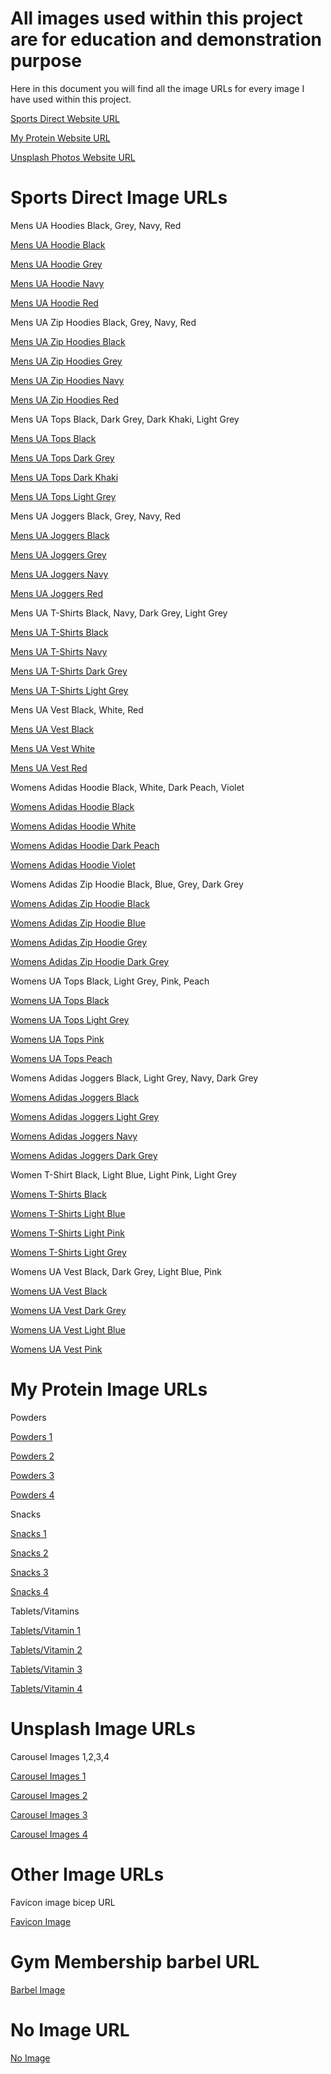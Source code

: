 # All images used within this project are for education and demonstration purpose

Here in this document you will find all the image URLs for every image I have used within this project.

[Sports Direct Website URL](https://www.sportsdirect.com/)

[My Protein Website URL](https://www.myprotein.com/)

[Unsplash Photos Website URL](https://unsplash.com/s/photos/gym)

# Sports Direct Image URLs

Mens UA Hoodies Black, Grey, Navy, Red

[Mens UA Hoodie Black](https://images.sportsdirect.com/images/products/53012303_l.jpg)

[Mens UA Hoodie Grey](https://images.sportsdirect.com/images/products/53012326_l.jpg)

[Mens UA Hoodie Navy](https://images.sportsdirect.com/images/products/53012322_l.jpg)

[Mens UA Hoodie Red](https://images.sportsdirect.com/images/products/53012392_l.jpg)

Mens UA Zip Hoodies Black, Grey, Navy, Red

[Mens UA Zip Hoodies Black](https://images.sportsdirect.com/images/products/53007603_l.jpg)

[Mens UA Zip Hoodies Grey](https://images.sportsdirect.com/images/products/53007626_l.jpg)

[Mens UA Zip Hoodies Navy](https://images.sportsdirect.com/images/products/53007622_l.jpg)

[Mens UA Zip Hoodies Red](https://images.sportsdirect.com/images/products/53007692_l.jpg)

Mens UA Tops Black, Dark Grey, Dark Khaki, Light Grey

[Mens UA Tops Black](https://images.sportsdirect.com/images/products/62000703_l.jpg)

[Mens UA Tops Dark Grey](https://images.sportsdirect.com/images/products/62000726_l.jpg)

[Mens UA Tops Dark Khaki](https://images.sportsdirect.com/images/products/62000792_l.jpg)

[Mens UA Tops Light Grey](https://images.sportsdirect.com/images/products/62000702_l.jpg)

Mens UA Joggers Black, Grey, Navy, Red

[Mens UA Joggers Black](https://images.sportsdirect.com/images/products/48002903_l.jpg)

[Mens UA Joggers Grey](https://images.sportsdirect.com/images/products/48002926_l.jpg)

[Mens UA Joggers Navy](https://images.sportsdirect.com/images/products/48002922_l.jpg)

[Mens UA Joggers Red](https://images.sportsdirect.com/images/products/48002908_l.jpg)

Mens UA T-Shirts Black, Navy, Dark Grey, Light Grey

[Mens UA T-Shirts Black](https://images.sportsdirect.com/images/products/62001003_l.jpg)

[Mens UA T-Shirts Navy](https://images.sportsdirect.com/images/products/62001022_l.jpg)

[Mens UA T-Shirts Dark Grey](https://images.sportsdirect.com/images/products/62001026_l.jpg)

[Mens UA T-Shirts Light Grey](https://images.sportsdirect.com/images/products/62001002_l.jpg)

Mens UA Vest Black, White, Red

[Mens UA Vest Black](https://images.sportsdirect.com/images/products/63702803_l.jpg)

[Mens UA Vest White](https://images.sportsdirect.com/images/products/63702801_l.jpg)

[Mens UA Vest Red](https://images.sportsdirect.com/images/products/63702808_l.jpg)

Womens Adidas Hoodie Black, White, Dark Peach, Violet

[Womens Adidas Hoodie Black](https://images.sportsdirect.com/images/products/64839903_l.jpg)

[Womens Adidas Hoodie White](https://images.sportsdirect.com/images/products/64839901_l.jpg)

[Womens Adidas Hoodie Dark Peach](https://images.sportsdirect.com/images/products/64839906_l.jpg)

[Womens Adidas Hoodie Violet](https://images.sportsdirect.com/images/products/64839924_l.jpg)

Womens Adidas Zip Hoodie Black, Blue, Grey, Dark Grey

[Womens Adidas Zip Hoodie Black](https://images.sportsdirect.com/images/products/66532340_l.jpg)

[Womens Adidas Zip Hoodie Blue](https://images.sportsdirect.com/images/products/66532322_l.jpg)

[Womens Adidas Zip Hoodie Grey](https://images.sportsdirect.com/images/products/66532302_l.jpg)

[Womens Adidas Zip Hoodie Dark Grey](https://images.sportsdirect.com/images/products/66532326_l.jpg)

Womens UA Tops Black, Light Grey, Pink, Peach

[Womens UA Tops Black](https://images.sportsdirect.com/images/products/34018103_l.jpg)

[Womens UA Tops Light Grey](https://images.sportsdirect.com/images/products/34018190_l.jpg)

[Womens UA Tops Pink](https://images.sportsdirect.com/images/products/34018169_l.jpg)

[Womens UA Tops Peach](https://images.sportsdirect.com/images/products/34018107_l.jpg)

Womens Adidas Joggers Black, Light Grey, Navy, Dark Grey

[Womens Adidas Joggers Black](https://images.sportsdirect.com/images/products/67115740_l.jpg)

[Womens Adidas Joggers Light Grey](https://images.sportsdirect.com/images/products/67115702_l.jpg)

[Womens Adidas Joggers Navy](https://images.sportsdirect.com/images/products/67115722_l.jpg)

[Womens Adidas Joggers Dark Grey](https://images.sportsdirect.com/images/products/67115792_l.jpg)

Women T-Shirt Black, Light Blue, Light Pink, Light Grey

[Womens T-Shirts Black](https://images.sportsdirect.com/images/products/34322303_l.jpg)

[Womens T-Shirts Light Blue](https://images.sportsdirect.com/images/products/34322320_l.jpg)

[Womens T-Shirts Light Pink](https://images.sportsdirect.com/images/products/34322307_l.jpg)

[Womens T-Shirts Light Grey](https://images.sportsdirect.com/images/products/34322323_l.jpg)

Womens UA Vest Black, Dark Grey, Light Blue, Pink

[Womens UA Vest Black](https://images.sportsdirect.com/images/products/34181803_l.jpg)

[Womens UA Vest Dark Grey](https://images.sportsdirect.com/images/products/34181802_l.jpg)

[Womens UA Vest Light Blue](https://images.sportsdirect.com/images/products/34181818_l.jpg)

[Womens UA Vest Pink](https://images.sportsdirect.com/images/products/34181807_l.jpg)

# My Protein Image URLs

Powders

[Powders 1](https://static.thcdn.com/images/large/webp//productimg/1600/1600/10530943-1504726884876366.jpg)

[Powders 2](https://static.thcdn.com/images/large/webp/productimg/1600/1600/10615587-1624622685922230.jpg)

[Powders 3](https://static.thcdn.com/images/large/webp/productimg/1600/1600/10530911-2014620651215604.jpg)

[Powders 4](https://static.thcdn.com/images/large/webp/productimg/1600/1600/10529988-1004620647157420.jpg)

Snacks

[Snacks 1](https://static.thcdn.com/images/large/original//productimg/1600/1600/12116521-1674722549069642.jpg)

[Snacks 2](https://static.thcdn.com/images/large/webp//productimg/1600/1600/11094929-9174824868519167.jpg)

[Snacks 3](https://static.thcdn.com/images/large/original//productimg/1600/1600/12718172-1354829302854078.jpg)

[Snacks 4](https://static.thcdn.com/images/large/original//productimg/1600/1600/12053064-1354734962921994.jpg)

Tablets/Vitamins

[Tablets/Vitamin 1](https://static.thcdn.com/images/large/webp//productimg/1600/1600/10575029-1274860399442497.jpg)

[Tablets/Vitamin 2](https://static.thcdn.com/images/large/webp//productimg/1600/1600/11521278-1274854679742985.jpg)

[Tablets/Vitamin 3](https://static.thcdn.com/images/large/webp//productimg/1600/1600/10529801-1514860398736027.jpg)

[Tablets/Vitamin 4](https://static.thcdn.com/images/large/webp//productimg/1600/1600/10530076-1104854679981869.jpg)

# Unsplash Image URLs
Carousel Images 1,2,3,4

[Carousel Images 1](https://unsplash.com/photos/IZOAOjvwhaM)

[Carousel Images 2](https://unsplash.com/photos/9ugEeqflo70)

[Carousel Images 3](https://unsplash.com/photos/03e4RajfFAE)

[Carousel Images 4](https://unsplash.com/photos/MsCgmHuirDo)

# Other Image URLs

Favicon image bicep URL

[Favicon Image](https://www.vectorstock.com/royalty-free-vector/strong-arm-icon-for-web-and-mobile-vector-33739503)

# Gym Membership barbel URL

[Barbel Image](https://pixabay.com/vectors/barbell-fitness-health-sport-2023339/)

# No Image URL

[No Image](https://cdn-edu.wpmhost.net/53544f/28fa4e91b9/default.jpg)





